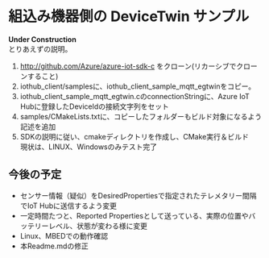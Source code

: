 # 組込み機器側の DeviceTwin サンプル 
**Under Construction**  
とりあえずの説明。  
1. http://github.com/Azure/azure-iot-sdk-c をクローン(リカーシブでクローンすること)  
2. iothub_client/samplesに、iothub_client_sample_mqtt_egtwinをコピー。  
3. iothub_client_sample_mqtt_egtwin.cのconnectionStringに、Azure IoT Hubに登録したDeviceIdの接続文字列をセット  
4. samples/CMakeLists.txtに、コピーしたフォルダーもビルド対象になるよう記述を追加  
5. SDKの説明に従い、cmakeディレクトリを作成し、CMake実行＆ビルド  
現状は、LINUX、Windowsのみテスト完了  

## 今後の予定 
- センサー情報（疑似）をDesiredPropertiesで指定されたテレメタリー間隔でIoT Hubに送信するよう変更 
- 一定時間たつと、Reported Propertiesとして送っている、実際の位置やバッテリーレベル、状態が変わる様に変更 
- Linux、MBEDでの動作確認 
- 本Readme.mdの修正 
